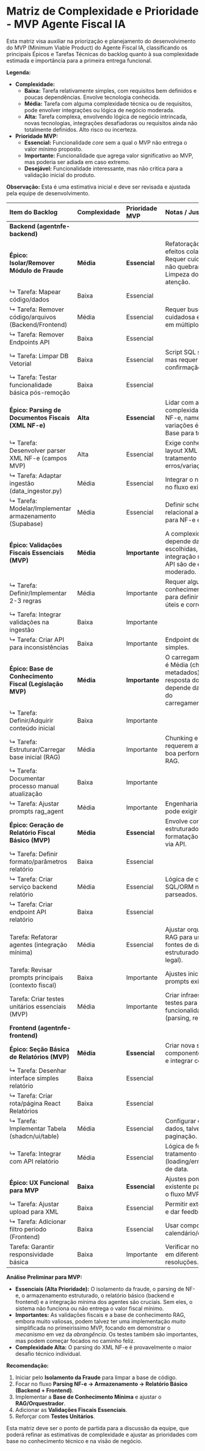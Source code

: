 # **Matriz de Complexidade e Prioridade \- MVP Agente Fiscal IA**

Esta matriz visa auxiliar na priorização e planejamento do desenvolvimento do MVP (Minimum Viable Product) do Agente Fiscal IA, classificando os principais Épicos e Tarefas Técnicas do backlog quanto à sua complexidade estimada e importância para a primeira entrega funcional.

**Legenda:**

* **Complexidade:**  
  * **Baixa:** Tarefa relativamente simples, com requisitos bem definidos e poucas dependências. Envolve tecnologia conhecida.  
  * **Média:** Tarefa com alguma complexidade técnica ou de requisitos, pode envolver integrações ou lógica de negócio moderada.  
  * **Alta:** Tarefa complexa, envolvendo lógica de negócio intrincada, novas tecnologias, integrações desafiadoras ou requisitos ainda não totalmente definidos. Alto risco ou incerteza.  
* **Prioridade MVP:**  
  * **Essencial:** Funcionalidade *core* sem a qual o MVP não entrega o valor mínimo proposto.  
  * **Importante:** Funcionalidade que agrega valor significativo ao MVP, mas poderia ser adiada em caso extremo.  
  * **Desejável:** Funcionalidade interessante, mas não crítica para a validação inicial do produto.

**Observação:** Esta é uma estimativa inicial e deve ser revisada e ajustada pela equipe de desenvolvimento.

| Item do Backlog | Complexidade | Prioridade MVP | Notas / Justificativa |
| :---- | :---- | :---- | :---- |
| **Backend (agentnfe-backend)** |  |  |  |
| **Épico: Isolar/Remover Módulo de Fraude** | **Média** | **Essencial** | Refatoração pode ter efeitos colaterais. Requer cuidado para não quebrar o que fica. Limpeza do DB exige atenção. |
| ↳ Tarefa: Mapear código/dados | Baixa | Essencial |  |
| ↳ Tarefa: Remover código/arquivos (Backend/Frontend) | Média | Essencial | Requer busca cuidadosa e remoção em múltiplos locais. |
| ↳ Tarefa: Remover Endpoints API | Baixa | Essencial |  |
| ↳ Tarefa: Limpar DB Vetorial | Baixa | Essencial | Script SQL simples, mas requer confirmação. |
| ↳ Tarefa: Testar funcionalidade básica pós-remoção | Baixa | Essencial |  |
| **Épico: Parsing de Documentos Fiscais (XML NF-e)** | **Alta** | **Essencial** | Lidar com a complexidade do XML NF-e, namespaces e variações é desafiador. Base para todo o resto. |
| ↳ Tarefa: Desenvolver parser XML NF-e (campos MVP) | Alta | Essencial | Exige conhecimento do layout XML e tratamento robusto de erros/variações. |
| ↳ Tarefa: Adaptar ingestão (data\_ingestor.py) | Média | Essencial | Integrar o novo parser no fluxo existente. |
| ↳ Tarefa: Modelar/Implementar armazenamento (Supabase) | Média | Essencial | Definir schema relacional adequado para NF-e e itens. |
| **Épico: Validações Fiscais Essenciais (MVP)** | **Média** | **Importante** | A complexidade depende das regras escolhidas, mas a integração no fluxo e API são de esforço moderado. |
| ↳ Tarefa: Definir/Implementar 2-3 regras | Média | Importante | Requer algum conhecimento fiscal para definir regras úteis e corretas. |
| ↳ Tarefa: Integrar validações na ingestão | Baixa | Importante |  |
| ↳ Tarefa: Criar API para inconsistências | Baixa | Importante | Endpoint de consulta simples. |
| **Épico: Base de Conhecimento Fiscal (Legislação MVP)** | **Média** | **Importante** | O carregamento inicial é Média (chunking, metadados). A resposta do RAG depende da qualidade do carregamento/prompts. |
| ↳ Tarefa: Definir/Adquirir conteúdo inicial | Baixa | Importante |  |
| ↳ Tarefa: Estruturar/Carregar base inicial (RAG) | Média | Importante | Chunking e metadados requerem atenção para boa performance do RAG. |
| ↳ Tarefa: Documentar processo manual atualização | Baixa | Importante |  |
| ↳ Tarefa: Ajustar prompts rag\_agent | Média | Importante | Engenharia de prompt pode exigir iterações. |
| **Épico: Geração de Relatório Fiscal Básico (MVP)** | **Média** | **Essencial** | Envolve consulta ao DB estruturado e formatação de saída via API. |
| ↳ Tarefa: Definir formato/parâmetros relatório | Baixa | Essencial |  |
| ↳ Tarefa: Criar serviço backend relatório | Média | Essencial | Lógica de consulta SQL/ORM nos dados parseados. |
| ↳ Tarefa: Criar endpoint API relatório | Baixa | Essencial |  |
| Tarefa: Refatorar agentes (integração mínima) | Média | Essencial | Ajustar orquestrador e RAG para usar novas fontes de dados (DB estruturado, base legal). |
| Tarefa: Revisar prompts principais (contexto fiscal) | Baixa | Importante | Ajustes iniciais nos prompts existentes. |
| Tarefa: Criar testes unitários essenciais (MVP) | Média | Importante | Criar infraestrutura de testes para novas funcionalidades (parsing, relatório). |
| **Frontend (agentnfe-frontend)** |  |  |  |
| **Épico: Seção Básica de Relatórios (MVP)** | **Média** | **Essencial** | Criar nova seção, componente de tabela e integrar com API. |
| ↳ Tarefa: Desenhar interface simples relatório | Baixa | Essencial |  |
| ↳ Tarefa: Criar rota/página React Relatórios | Baixa | Essencial |  |
| ↳ Tarefa: Implementar Tabela (shadcn/ui/table) | Média | Essencial | Configurar colunas, dados, talvez paginação. |
| ↳ Tarefa: Integrar com API relatório | Média | Essencial | Lógica de fetch, tratamento de estado (loading/erro), filtros de data. |
| **Épico: UX Funcional para MVP** | **Baixa** | **Essencial** | Ajustes pontuais na UI existente para suportar o fluxo MVP. |
| ↳ Tarefa: Ajustar upload para XML | Baixa | Essencial | Permitir extensão .xml e dar feedback. |
| ↳ Tarefa: Adicionar filtro período (Frontend) | Baixa | Essencial | Usar componentes de calendário/data. |
| Tarefa: Garantir responsividade básica | Baixa | Importante | Verificar novas telas em diferentes resoluções. |

**Análise Preliminar para MVP:**

* **Essenciais (Alta Prioridade):** O isolamento da fraude, o parsing de NF-e, o armazenamento estruturado, o relatório básico (backend e frontend) e a integração mínima dos agentes são cruciais. Sem eles, o sistema não funciona ou não entrega o valor fiscal mínimo.  
* **Importantes:** As validações fiscais e a base de conhecimento RAG, embora muito valiosas, podem talvez ter uma implementação *muito* simplificada no primeiríssimo MVP, focando em demonstrar o *mecanismo* em vez da *abrangência*. Os testes também são importantes, mas podem começar focados no caminho feliz.  
* **Complexidade Alta:** O parsing do XML NF-e é provavelmente o maior desafio técnico individual.

**Recomendação:**

1. Iniciar pelo **Isolamento da Fraude** para limpar a base de código.  
2. Focar no fluxo **Parsing NF-e \-\> Armazenamento \-\> Relatório Básico (Backend \+ Frontend)**.  
3. Implementar a **Base de Conhecimento Mínima** e ajustar o **RAG/Orquestrador**.  
4. Adicionar as **Validações Fiscais Essenciais**.  
5. Reforçar com **Testes Unitários**.

Esta matriz deve ser o ponto de partida para a discussão da equipe, que poderá refinar as estimativas de complexidade e ajustar as prioridades com base no conhecimento técnico e na visão de negócio.